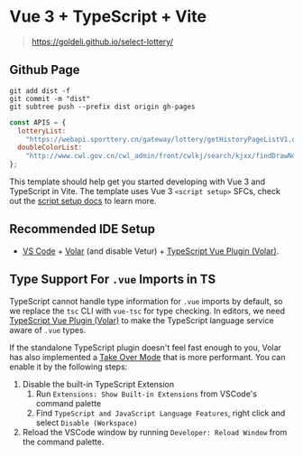 # Vue 3 + TypeScript + Vite

> https://goldeli.github.io/select-lottery/
## Github Page

```
git add dist -f
git commit -m "dist"
git subtree push --prefix dist origin gh-pages
```

```javascript
const APIS = {
  lotteryList:
    "https://webapi.sporttery.cn/gateway/lottery/getHistoryPageListV1.qry?gameNo=85&provinceId=0&pageSize=30&isVerify=1&pageNo=1",
  doubleColorList:
    "http://www.cwl.gov.cn/cwl_admin/front/cwlkj/search/kjxx/findDrawNotice?name=ssq&issueCount=30&issueStart=&issueEnd=&dayStart=&dayEnd="
};
```

This template should help get you started developing with Vue 3 and TypeScript in Vite. The template uses Vue 3 `<script setup>` SFCs, check out the [script setup docs](https://v3.vuejs.org/api/sfc-script-setup.html#sfc-script-setup) to learn more.

## Recommended IDE Setup

- [VS Code](https://code.visualstudio.com/) + [Volar](https://marketplace.visualstudio.com/items?itemName=Vue.volar) (and disable Vetur) + [TypeScript Vue Plugin (Volar)](https://marketplace.visualstudio.com/items?itemName=Vue.vscode-typescript-vue-plugin).

## Type Support For `.vue` Imports in TS

TypeScript cannot handle type information for `.vue` imports by default, so we replace the `tsc` CLI with `vue-tsc` for type checking. In editors, we need [TypeScript Vue Plugin (Volar)](https://marketplace.visualstudio.com/items?itemName=Vue.vscode-typescript-vue-plugin) to make the TypeScript language service aware of `.vue` types.

If the standalone TypeScript plugin doesn't feel fast enough to you, Volar has also implemented a [Take Over Mode](https://github.com/johnsoncodehk/volar/discussions/471#discussioncomment-1361669) that is more performant. You can enable it by the following steps:

1. Disable the built-in TypeScript Extension
   1. Run `Extensions: Show Built-in Extensions` from VSCode's command palette
   2. Find `TypeScript and JavaScript Language Features`, right click and select `Disable (Workspace)`
2. Reload the VSCode window by running `Developer: Reload Window` from the command palette.
